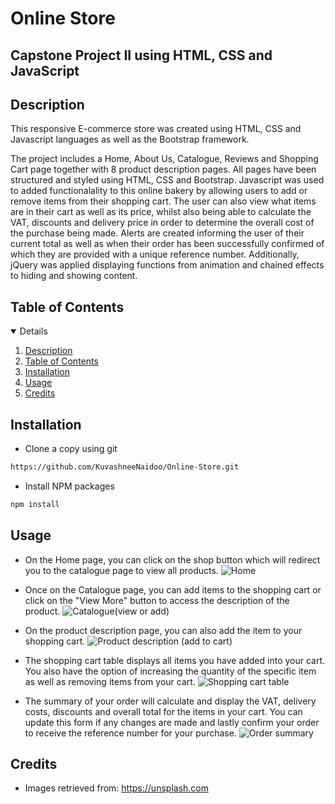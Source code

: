 # Online Store

## Capstone Project II using HTML, CSS and JavaScript

## Description 
This responsive E-commerce store was created using HTML, CSS and Javascript languages as well as the Bootstrap framework. 

The project includes a Home, About Us, Catalogue, Reviews and Shopping Cart page together with 8 product description pages. All pages have been structured and styled using HTML, CSS and Bootstrap. Javascript was used to added functionalality to this online bakery by allowing users to add or remove items from their shopping cart. The user can also view what items are in their cart as well as its price, whilst also being able to calculate the VAT, discounts and delivery price in order to determine the overall cost of the purchase being made. Alerts are created informing the user of their current total as well as when their order has been successfully confirmed of which they are provided with a unique reference number. Additionally, jQuery was applied displaying functions from animation and chained effects to hiding and showing content.

## Table of Contents
<details open="open">
<ol>
<li><a href="#description">Description</a></li>
<li><a href="#table-of-contents">Table of Contents</a></li>
<li><a href="#installation">Installation</a></li>
<li><a href="#usage">Usage</a></li>
<li><a href="#credits">Credits</a></li>
</ol>
</details>

## Installation
* Clone a copy using git
```sh git clone
https://github.com/KuvashneeNaidoo/Online-Store.git 
``` 
* Install NPM packages
```sh
npm install
```

## Usage
* On the Home page, you can click on the shop button which will redirect you to the catalogue page to view all products.
![Home](https://user-images.githubusercontent.com/105747929/179355703-5ea6624b-bc54-4013-b553-5975b10191fc.png)

* Once on the Catalogue page, you can add items to the shopping cart or click on the "View More" button to access the description of the product. 
![Catalogue(view or add)](https://user-images.githubusercontent.com/105747929/179355775-89654087-5f1b-474d-99a8-e605096a316f.png)

* On the product description page, you can also add the item to your shopping cart.
![Product description (add to cart)](https://user-images.githubusercontent.com/105747929/179355880-0f9eb6e5-3df3-4c71-8032-7b1db2dec180.png)

* The shopping cart table displays all items you have added into your cart. You also have the option of increasing the quantity of the specific item as well as removing items from your cart.
![Shopping cart table](https://user-images.githubusercontent.com/105747929/179355908-c9fb30f9-3f64-4d3d-afb6-fc9e58bcc43a.png)

* The summary of your order will calculate and display the VAT, delivery costs, discounts and overall total for the items in your cart.
You can update this form if any changes are made and lastly confirm your order to receive the reference number for your purchase.
![Order summary](https://user-images.githubusercontent.com/105747929/179355952-d5c6a5a1-f472-43c5-8c6b-d42cddef6cf1.png)

## Credits
* Images retrieved from: https://unsplash.com

